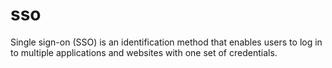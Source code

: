 # sso
Single sign-on (SSO) is an identification method that enables users to log in to multiple applications and websites with one set of credentials.
